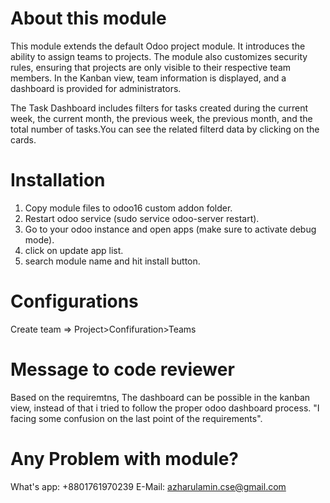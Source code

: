 
About this module
===================
This module extends the default Odoo project module. It introduces the ability to assign teams to projects. The module also customizes security rules, ensuring that projects are only visible to their respective team members. In the Kanban view, team information is displayed, and a dashboard is provided for administrators.

The Task Dashboard includes filters for tasks created during the current week, the current month, the previous week, the previous month, and the total number of tasks.You can see the related filterd data by clicking on the cards.


Installation
============
1) Copy module files to odoo16 custom addon folder.
2) Restart odoo service (sudo service odoo-server restart).
3) Go to your odoo instance and open apps (make sure to activate debug mode).
4) click on update app list.
5) search module name and hit install button.

Configurations
===============
Create team => Project>Confifuration>Teams

Message to code reviewer
=====================================
Based on the requiremtns, The dashboard can be possible in the kanban view, instead of that i tried to follow the proper odoo dashboard process.
"I facing some confusion on the last point of the requirements".

Any Problem with module?
=====================================
What's app: +8801761970239
E-Mail: azharulamin.cse@gmail.com


